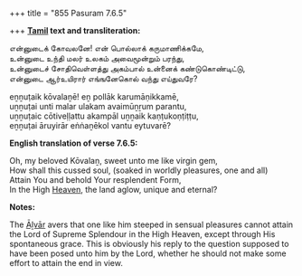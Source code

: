 +++
title = "855 Pasuram 7.6.5"

+++
**[Tamil](/definition/tamil#history "show Tamil definitions") text and transliteration:**

என்னுடைக் கோவலனே! என் பொல்லாக் கருமாணிக்கமே,  
உன்னுடை உந்தி மலர் உலகம் அவைமூன்றும் பரந்து,  
உன்னுடைச் சோதிவெள்ளத்து அகம்பால் உன்னைக் கண்டுகொண்டிட்டு,  
என்னுடை ஆர்உயிரார் எங்ஙனேகொல் வந்து எய்துவரே?

eṉṉuṭaik kōvalaṉē! eṉ pollāk karumāṇikkamē,  
uṉṉuṭai unti malar ulakam avaimūṉṟum parantu,  
uṉṉuṭaic cōtiveḷḷattu akampāl uṉṉaik kaṇṭukoṇṭiṭṭu,  
eṉṉuṭai āruyirār eṅṅaṉēkol vantu eytuvarē?

**English translation of verse 7.6.5:**

Oh, my beloved Kōvalaṉ, sweet unto me like virgin gem,  
How shall this cussed soul, (soaked in worldly pleasures, one and all)  
Attain You and behold Your resplendent Form,  
In the High [Heaven](/definition/heaven#history "show Heaven definitions"), the land aglow, unique and eternal?

**Notes:**

The [Āḻvār](/definition/aḻvar#vaishnavism "show Āḻvār definitions") avers that one like him steeped in sensual pleasures cannot attain the Lord of Supreme Splendour in the High Heaven, except through His spontaneous grace. This is obviously his reply to the question supposed to have been posed unto him by the Lord, whether he should not make some effort to attain the end in view.


